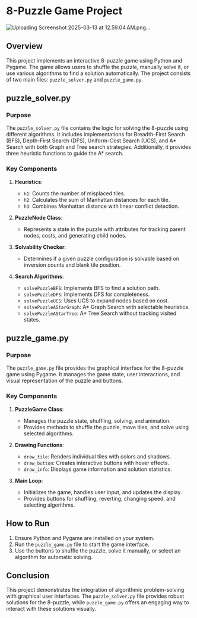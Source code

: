 # 8-Puzzle Game Project
![Uploading Screenshot 2025-03-13 at 12.59.04 AM.png…]()

## Overview

This project implements an interactive 8-puzzle game using Python and Pygame. The game allows users to shuffle the puzzle, manually solve it, or use various algorithms to find a solution automatically. The project consists of two main files: `puzzle_solver.py` and `puzzle_game.py`.

## puzzle_solver.py

### Purpose

The `puzzle_solver.py` file contains the logic for solving the 8-puzzle using different algorithms. It includes implementations for Breadth-First Search (BFS), Depth-First Search (DFS), Uniform-Cost Search (UCS), and A* Search with both Graph and Tree search strategies. Additionally, it provides three heuristic functions to guide the A* search.

### Key Components

1. **Heuristics**:
   - `h1`: Counts the number of misplaced tiles.
   - `h2`: Calculates the sum of Manhattan distances for each tile.
   - `h3`: Combines Manhattan distance with linear conflict detection.

2. **PuzzleNode Class**:
   - Represents a state in the puzzle with attributes for tracking parent nodes, costs, and generating child nodes.

3. **Solvability Checker**:
   - Determines if a given puzzle configuration is solvable based on inversion counts and blank tile position.

4. **Search Algorithms**:
   - `solvePuzzleBFS`: Implements BFS to find a solution path.
   - `solvePuzzleDFS`: Implements DFS for completeness.
   - `solvePuzzleUCS`: Uses UCS to expand nodes based on cost.
   - `solvePuzzleAStarGraph`: A* Graph Search with selectable heuristics.
   - `solvePuzzleAStarTree`: A* Tree Search without tracking visited states.

## puzzle_game.py

### Purpose

The `puzzle_game.py` file provides the graphical interface for the 8-puzzle game using Pygame. It manages the game state, user interactions, and visual representation of the puzzle and buttons.

### Key Components

1. **PuzzleGame Class**:
   - Manages the puzzle state, shuffling, solving, and animation.
   - Provides methods to shuffle the puzzle, move tiles, and solve using selected algorithms.

2. **Drawing Functions**:
   - `draw_tile`: Renders individual tiles with colors and shadows.
   - `draw_button`: Creates interactive buttons with hover effects.
   - `draw_info`: Displays game information and solution statistics.

3. **Main Loop**:
   - Initializes the game, handles user input, and updates the display.
   - Provides buttons for shuffling, reverting, changing speed, and selecting algorithms.

## How to Run

1. Ensure Python and Pygame are installed on your system.
2. Run the `puzzle_game.py` file to start the game interface.
3. Use the buttons to shuffle the puzzle, solve it manually, or select an algorithm for automatic solving.

## Conclusion

This project demonstrates the integration of algorithmic problem-solving with graphical user interfaces. The `puzzle_solver.py` file provides robust solutions for the 8-puzzle, while `puzzle_game.py` offers an engaging way to interact with these solutions visually.
